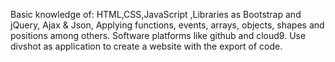Basic knowledge of: HTML,CSS,JavaScript ,Libraries as Bootstrap and jQuery,
Ajax & Json, 
Applying functions, events, arrays, objects, shapes and positions among others.
Software platforms like github and cloud9.
Use divshot as application to create a website with the export of code.